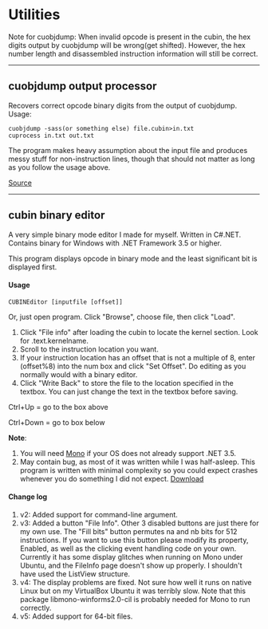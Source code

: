 # Utilities #
Note for cuobjdump: When invalid opcode is present in the cubin, the hex digits output by cuobjdump will be wrong(get shifted). However, the hex number length and disassembled instruction information will still be correct.

---

## cuobjdump output processor ##
Recovers correct opcode binary digits from the output of cuobjdump.
Usage:
```
cuobjdump -sass(or something else) file.cubin>in.txt
cuprocess in.txt out.txt
```

The program makes heavy assumption about the input file and produces messy stuff for non-instruction lines, though that should not matter as long as you follow the usage above.

[Source](http://code.google.com/p/asfermi/source/browse/trunk/utilities/cuprocess.cpp)


---

## cubin binary editor ##
A very simple binary mode editor I made for myself. Written in C#.NET. Contains binary for Windows with .NET Framework 3.5 or higher.

This program displays opcode in binary mode and the least significant bit is displayed first.

#### Usage ####
```
CUBINEditor [inputfile [offset]]
```

Or, just open program. Click "Browse", choose file, then click "Load".

  1. Click "File info" after loading the cubin to locate the kernel section. Look for .text.kernelname.
  1. Scroll to the instruction location you want.
  1. If your instruction location has an offset that is not a multiple of 8, enter (offset%8) into the num box and click "Set Offset". Do editing as you normally would with a binary editor.
  1. Click "Write Back" to store the file to the location specified in the textbox. You can just change the text in the textbox before saving.

Ctrl+Up = go to the box above

Ctrl+Down = go to box below

**Note**:
  1. You will need [Mono](http://www.go-mono.com/mono-downloads/download.html) if your OS does not already support .NET 3.5.
  1. May contain bug, as most of it was written while I was half-asleep. This program is written with minimal complexity so you could expect crashes whenever you do something I did not expect.
[Download](http://code.google.com/p/asfermi/downloads/detail?name=cubinEditor%20v5.zip)

#### Change log ####
  1. v2: Added support for command-line argument.
  1. v3: Added a button "File Info". Other 3 disabled buttons are just there for my own use. The "Fill bits" button permutes na and nb bits for 512 instructions. If you want to use this button please modify its property, Enabled, as well as the clicking event handling code on your own. Currently it has some display glitches when running on Mono under Ubuntu, and the FileInfo page doesn't show up properly. I shouldn't have used the ListView structure.
  1. v4: The display problems are fixed. Not sure how well it runs on native Linux but on my VirtualBox Ubuntu it was terribly slow. Note that this package libmono-winforms2.0-cil is probably needed for Mono to run correctly.
  1. v5: Added support for 64-bit files.